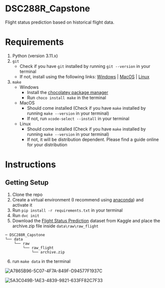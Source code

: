 # DSC288R_Capstone
Flight status prediction based on historical flight data.

# Requirements
1. Python (version 3.11.x)
2. ```git```
    - Check if you have ```git``` installed by running ```git --version``` in your terminal 
    - If not, install using the following links: [Windows](https://git-scm.com/downloads/win) | [MacOS](https://git-scm.com/downloads/mac) |  [Linux](https://git-scm.com/downloads/linux)
3. ```make``` 
    - Windows
        - Install the [chocolatey package manager](https://chocolatey.org/install)
        - Run ```choco install make``` in the terminal
    - MacOS
        - Should come installed (Check if you have ```make``` installed by running ```make --version``` in your terminal)
        - If not, run ```xcode-select --install``` in your terminal
    - Linux
        - Should come installed (Check if you have ```make``` installed by running ```make --version``` in your terminal)
        - If not, it will be distribution dependent. Please find a guide online for your distribution

# Instructions
## Getting Setup
1. Clone the repo
2. Create a virtual environment (I recommend using [anaconda](https://www.anaconda.com/download)) 
and activate it
3. Run ```pip install -r requirements.txt``` in your terminal
4. Run ```dvc init```
5. Download the [Flight Status Prediction](https://www.kaggle.com/datasets/robikscube/flight-delay-dataset-20182022?select=Combined_Flights_2018.csv) dataset from Kaggle and place the archive.zip file inside ```data\raw\raw_flight```
```
─ DSC288R_Capstone
└── data
    └── raw
        └── raw_flight
            └── archive.zip
```
6. run ```make data``` in the terminal


![A7865B96-5C07-4F7A-849F-D94577F1937C](https://github.com/user-attachments/assets/d855bb70-ece4-41c3-b5c6-d22d402f70a8)

![5A3C049B-1AE3-4839-9821-633FF82C7F33](https://github.com/user-attachments/assets/5a6ef21e-37a7-4adb-b314-37dc331733e6)
